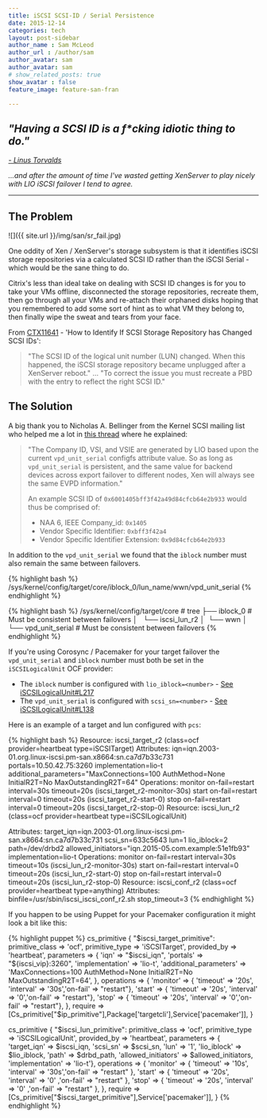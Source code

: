 ```yaml
---
title: iSCSI SCSI-ID / Serial Persistence
date: 2015-12-14
categories: tech
layout: post-sidebar
author_name : Sam McLeod
author_url : /author/sam
author_avatar: sam
author_avatar: sam
# show_related_posts: true
show_avatar : false
feature_image: feature-san-fran

---
```



## _"Having a SCSI ID is a f*cking idiotic thing to do."_

[_- Linus Torvalds_](http://yarchive.net/comp/linux/scsi_ids.html)

_...and after the amount of time I've wasted getting XenServer to play nicely with LIO iSCSI failover I tend to agree._

---

## The Problem

![]({{ site.url }}/img/san/sr_fail.jpg)


One oddity of Xen / XenServer's storage subsystem is that it identifies iSCSI storage repositories via a calculated SCSI ID rather than the iSCSI Serial - which would be the sane thing to do.

Citrix's less than ideal take on dealing with SCSI ID changes is for you to take your VMs offline, disconnected the storage repositories, recreate them, then go through all your VMs and re-attach their orphaned disks hoping that you remembered to add some sort of hint as to what VM they belong to, then finally wipe the sweat and tears from your face.

From [CTX11641](https://support.citrix.com/article/CTX118641) - 'How to Identify If SCSI Storage Repository has Changed SCSI IDs':

>"The SCSI ID of the logical unit number (LUN) changed. When this happened, the iSCSI storage repository became unplugged after a XenServer reboot."
>...
>"To correct the issue you must recreate a PBD with the entry to reflect the right SCSI ID."


## The Solution

A big thank you to Nicholas A. Bellinger from the Kernel SCSI mailing list who helped me a lot in [this thread](http://comments.gmane.org/gmane.linux.scsi.target.devel/10617) where he explained:

> "The Company ID, VSI, and VSIE are generated by LIO based upon the current `vpd_unit_serial` configfs attribute value. So as long as `vpd_unit_serial` is persistent, and the same value for backend devices across export failover to different nodes, Xen will always see the same EVPD information."
>
> An example SCSI ID of `0x6001405bff3f42a49d84cfcb64e2b933` would thus be comprised of:
>
> - NAA 6, IEEE Company_id: `0x1405`
> - Vendor Specific Identifier: `0xbff3f42a4`
> - Vendor Specific Identifier Extension: `0x9d84cfcb64e2b933`

In addition to the `vpd_unit_serial` we found that the `iblock` number must also remain the same between failovers.

{% highlight bash %}
/sys/kernel/config/target/core/iblock_0/lun_name/wwn/vpd_unit_serial
{% endhighlight %}

{% highlight bash %}
/sys/kernel/config/target/core # tree
├── iblock_0                            # Must be consistent between failovers
│   └── iscsi_lun_r2
│      └── wwn
│         └── vpd_unit_serial           # Must be consistent between failovers
{% endhighlight %}

If you're using Corosync / Pacemaker for your target failover the `vpd_unit_serial` and `iblock` number must both be set in the `iSCSILogicalUnit` OCF provider:

- The `iblock` number is configured with `lio_iblock=<number>` - [See iSCSILogicalUnit#L217](https://github.com/ClusterLabs/resource-agents/blob/master/heartbeat/iSCSILogicalUnit#L217)
- The `vpd_unit_serial` is configured with `scsi_sn=<number>` - [See iSCSILogicalUnit#L138](https://github.com/ClusterLabs/resource-agents/blob/master/heartbeat/iSCSILogicalUnit#L138)

Here is an example of a target and lun configured with `pcs`:

{% highlight bash %}
Resource: iscsi_target_r2 (class=ocf provider=heartbeat type=iSCSITarget)
Attributes: iqn=iqn.2003-01.org.linux-iscsi.pm-san.x8664:sn.ca7d7b33c731 portals=10.50.42.75:3260 implementation=lio-t additional_parameters="MaxConnections=100 AuthMethod=None InitialR2T=No MaxOutstandingR2T=64"
Operations: monitor on-fail=restart interval=30s timeout=20s (iscsi_target_r2-monitor-30s)
            start on-fail=restart interval=0 timeout=20s (iscsi_target_r2-start-0)
            stop on-fail=restart interval=0 timeout=20s (iscsi_target_r2-stop-0)
Resource: iscsi_lun_r2 (class=ocf provider=heartbeat type=iSCSILogicalUnit)

Attributes: target_iqn=iqn.2003-01.org.linux-iscsi.pm-san.x8664:sn.ca7d7b33c731 scsi_sn=633c5643 lun=1 lio_iblock=2 path=/dev/drbd2 allowed_initiators="iqn.2015-05.com.example:51e1fb93" implementation=lio-t
Operations: monitor on-fail=restart interval=30s timeout=10s (iscsi_lun_r2-monitor-30s)
            start on-fail=restart interval=0 timeout=20s (iscsi_lun_r2-start-0)
            stop on-fail=restart interval=0 timeout=20s (iscsi_lun_r2-stop-0)
Resource: iscsi_conf_r2 (class=ocf provider=heartbeat type=anything)
Attributes: binfile=/usr/sbin/iscsi_iscsi_conf_r2.sh stop_timeout=3
{% endhighlight %}

If you happen to be using Puppet for your Pacemaker configuration it might look a bit like this:

{% highlight puppet %}
  cs_primitive { "$iscsi_target_primitive":
    primitive_class => 'ocf',
    primitive_type  => 'iSCSITarget',
    provided_by     => 'heartbeat',
    parameters      => {  'iqn'                   => "$iscsi_iqn",
                          'portals'               => "${iscsi_vip}:3260",
                          'implementation'        => 'lio-t',
                          'additional_parameters' => 'MaxConnections=100 AuthMethod=None InitialR2T=No MaxOutstandingR2T=64',
                        },
    operations      =>  {  'monitor'              => { 'timeout' => '20s', 'interval' => '30s','on-fail' => "restart"},
                           'start'                => { 'timeout' => '20s', 'interval' => '0','on-fail'   => "restart"},
                           'stop'                 => { 'timeout' => '20s', 'interval' => '0','on-fail'   => "restart"},
                        },
    require         => [Cs_primitive["$ip_primitive"],Package['targetcli'],Service['pacemaker']],
  }

  cs_primitive { "$iscsi_lun_primitive":
    primitive_class => 'ocf',
    primitive_type  => 'iSCSILogicalUnit',
    provided_by     => 'heartbeat',
    parameters      => {  'target_iqn'            => $iscsi_iqn,
                          'scsi_sn'               => $scsi_sn,
                          'lun'                   => '1',
                          'lio_iblock'            => $lio_iblock,
                          'path'                  => $drbd_path,
                          'allowed_initiators'    => $allowed_initiators,
                          'implementation'        => 'lio-t'},
    operations      => {  'monitor'               => { 'timeout' => '10s', 'interval' => '30s','on-fail' => "restart" },
                          'start'                 => { 'timeout' => '20s', 'interval' => '0'  ,'on-fail' => "restart" },
                          'stop'                  => { 'timeout' => '20s', 'interval' => '0'  ,'on-fail' => "restart" },
                        },
    require         => [Cs_primitive["$iscsi_target_primitive"],Service['pacemaker']],
  }
{% endhighlight %}
